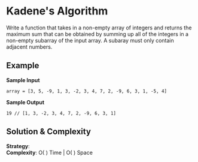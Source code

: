 # Kadene's Algorithm  
Write a function that takes in a non-empty array of integers and returns the maximum sum that can be obtained by summing up all of the integers in a non-empty subarray of the input array. A subaray must only contain adjacent numbers.  

## Example  
__Sample Input__ 
```
array = [3, 5, -9, 1, 3, -2, 3, 4, 7, 2, -9, 6, 3, 1, -5, 4]  
```
__Sample Output__  
```
19 // [1, 3, -2, 3, 4, 7, 2, -9, 6, 3, 1]
```

## Solution & Complexity  
__Strategy__:  
__Complexity__: O( ) Time | O( ) Space


